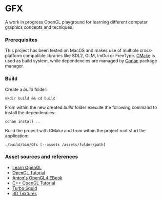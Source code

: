 # GFX

A work in progress OpenGL playground for learning different computer graphics concepts and tecniques.

### Prerequisites

This project has been tested on MacOS and makes use of multiple cross-platform compatible libraries like SDL2, GLM, ImGui or FreeType. [CMake](https://cmake.org/) is used as build system, while dependencies are managed by [Conan](https://conan.io/) package manager.

### Build

Create a _build_ folder:

```mkdir build && cd build```

From within the new created _build_ folder execute the following command to install the dependencies:

```conan install ..```

Build the project with CMake and from within the project root start the application:

```./build/bin/Gfx [--assets /assets/folder/path]```

### Asset sources and references

- [Learn OpenGL](https://learnopengl.com)
- [OpenGL Tutorial](http://www.opengl-tutorial.org)
- [Anton's OpenGL4 EBook](https://antongerdelan.net/opengl/#ebook)
- [C++ OpenGL Tutorial](https://www.youtube.com/playlist?list=PLysLvOneEETPlOI_PI4mJnocqIpr2cSHS)
- [Turbo Squid](https://www.turbosquid.com/)
- [3D Textures](https://3dtextures.me/)
